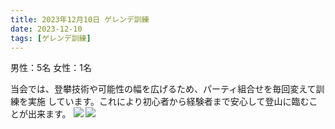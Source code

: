 ```yaml
---
title: 2023年12月10日 ゲレンデ訓練
date: 2023-12-10
tags: [ゲレンデ訓練]
---
```

男性：5名
女性：1名

当会では、登攀技術や可能性の幅を広げるため、パーティ組合せを毎回変えて訓練を実施
しています。これにより初心者から経験者まで安心して登山に臨むことが出来ます。
![](/2023/12/10/20231210/1.jpg)
![](/2023/12/10/20231210/2.jpg)
